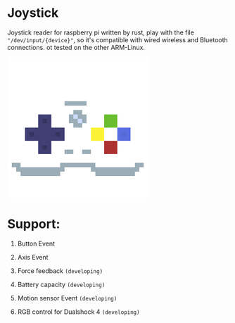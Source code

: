 # Joystick
Joystick reader for raspberry pi written by rust, play with the file 
`"/dev/input/{device}"`, so it's compatible with wired wireless and Bluetooth connections. ot tested on the other ARM-Linux.

![ICON](icon.png "pixel icon")

# Support:

1. Button Event

2. Axis Event

3. Force feedback `(developing)`

4. Battery capacity `(developing)`

5. Motion sensor Event `(developing)`

5. RGB control for Dualshock 4 `(developing)`
